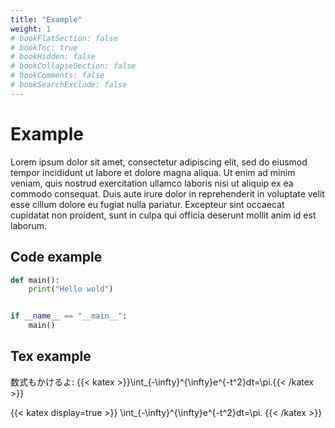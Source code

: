 ```yaml
---
title: "Example"
weight: 1
# bookFlatSection: false
# bookToc: true
# bookHidden: false
# bookCollapseSection: false
# bookComments: false
# bookSearchExclude: false
---
```


# Example

Lorem ipsum dolor sit amet, consectetur adipiscing elit, sed do eiusmod tempor incididunt ut labore et dolore magna aliqua. Ut enim ad minim veniam, quis nostrud exercitation ullamco laboris nisi ut aliquip ex ea commodo consequat. Duis aute irure dolor in reprehenderit in voluptate velit esse cillum dolore eu fugiat nulla pariatur. Excepteur sint occaecat cupidatat non proident, sunt in culpa qui officia deserunt mollit anim id est laborum.

## Code example

```python
def main():
    print("Hello wold")


if __name__ == "__main__":
    main()
```

## Tex example

数式もかけるよ: {{< katex >}}\int_{-\infty}^{\infty}e^{-t^2}dt=\pi.{{< /katex >}}

{{< katex display=true >}}
  \int_{-\infty}^{\infty}e^{-t^2}dt=\pi.
{{< /katex >}}

